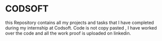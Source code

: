 # CODSOFT
this Repository contains all my projects and tasks that I have completed during my internship at Codsoft. Code is not copy pasted , I have worked over the code and all the work proof is uploaded on linkedin.
